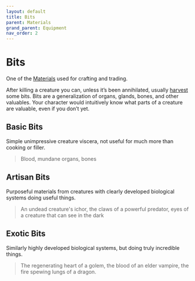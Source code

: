 ```yaml
---
layout: default
title: Bits
parent: Materials
grand_parent: Equipment
nav_order: 2
---
```

# Bits
One of the [Materials](Materials) used for crafting and trading.

After killing a creature you can, unless it’s been annihilated, usually [harvest](Core/Equipment#Looting) some bits. Bits are a generalization of organs, glands, bones, and other valuables. Your character would intuitively know what parts of a creature are valuable, even if you don’t yet. 

## Basic Bits
Simple unimpressive creature viscera, not useful for much more than cooking or filler.

> Blood, mundane organs, bones

## Artisan Bits
Purposeful materials from creatures with clearly developed biological systems doing useful things.

> An undead creature's ichor, the claws of a powerful predator, eyes of a creature that can see in the dark

## Exotic Bits
Similarly highly developed biological systems, but doing truly incredible things.

> The regenerating heart of a golem, the blood of an elder vampire, the fire spewing lungs of a dragon.
